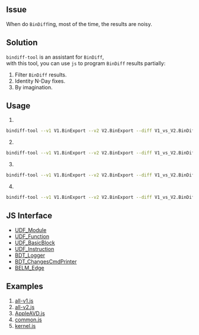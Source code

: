 ## Issue
When do `BinDiff`ing, most of the time, the results are noisy.

## Solution
`bindiff-tool` is an assistant for `BinDiff`, <br/>
with this tool, you can use `js` to program `BinDiff` results partially:
1. Filter `BinDiff` results.
2. Identity N-Day fixes.
3. By imagination.

## Usage
1.
```bash
bindiff-tool --v1 V1.BinExport --v2 V2.BinExport --diff V1_vs_V2.BinDiff
```

2.
```bash
bindiff-tool --v1 V1.BinExport --v2 V2.BinExport --diff V1_vs_V2.BinDiff --json Result.json
```

3.
```bash
bindiff-tool --v1 V1.BinExport --v2 V2.BinExport --diff V1_vs_V2.BinDiff --js Filter.js
```

4.
```bash
bindiff-tool --v1 V1.BinExport --v2 V2.BinExport --diff V1_vs_V2.BinDiff --js Filter.js --json Result.json
```

## JS Interface
* [UDF_Module](./BinDiffTool/UnifiedDiffResult/UDF_Module.h)
* [UDF_Function](./BinDiffTool/UnifiedDiffResult/UDF_Function.h)
* [UDF_BasicBlock](./BinDiffTool/UnifiedDiffResult/UDF_BasicBlock.h)
* [UDF_Instruction](./BinDiffTool/UnifiedDiffResult/UDF_Instruction.h)
* [BDT_Logger](./BinDiffTool/BDT_JSInterface.h)
* [BDT_ChangesCmdPrinter](./BinDiffTool/BDT_ChangesCmdPrinter.h)
* [BELM_Edge](./BinExport/BinExportLocalModel/BELM_Edge.h)

## Examples
1. [all-v1.js](./js/all-v1.js)
2. [all-v2.js](./js/all-v2.js)
3. [AppleAVD.js](./js/AppleAVD.js)
4. [common.js](./js/common.js)
5. [kernel.js](./js/kernel.js)
